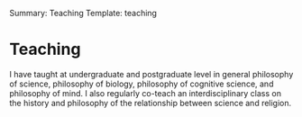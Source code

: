 Summary: Teaching
Template: teaching

# Teaching

I have taught at undergraduate and postgraduate level in general philosophy of science, philosophy of biology, philosophy of cognitive science, and philosophy of mind.  I also regularly co-teach an interdisciplinary class on the history and philosophy of the relationship between science and religion.